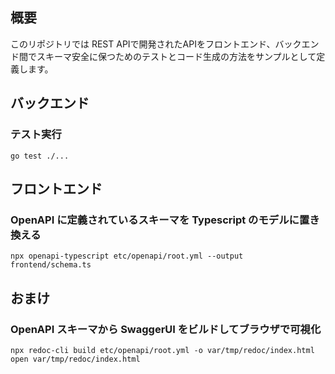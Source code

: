 
## 概要
このリポジトリでは REST APIで開発されたAPIをフロントエンド、バックエンド間でスキーマ安全に保つためのテストとコード生成の方法をサンプルとして定義します。

## バックエンド
### テスト実行
```
go test ./...
```

## フロントエンド
### OpenAPI に定義されているスキーマを Typescript のモデルに置き換える
```
npx openapi-typescript etc/openapi/root.yml --output frontend/schema.ts
```

## おまけ
### OpenAPI スキーマから SwaggerUI をビルドしてブラウザで可視化
```
npx redoc-cli build etc/openapi/root.yml -o var/tmp/redoc/index.html
open var/tmp/redoc/index.html
```
